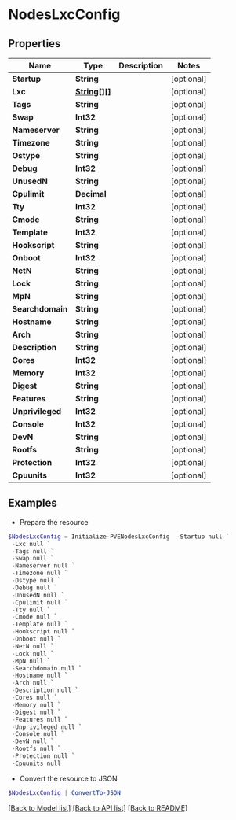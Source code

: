 # NodesLxcConfig
## Properties

Name | Type | Description | Notes
------------ | ------------- | ------------- | -------------
**Startup** | **String** |  | [optional] 
**Lxc** | [**String[][]**](Array.md) |  | [optional] 
**Tags** | **String** |  | [optional] 
**Swap** | **Int32** |  | [optional] 
**Nameserver** | **String** |  | [optional] 
**Timezone** | **String** |  | [optional] 
**Ostype** | **String** |  | [optional] 
**Debug** | **Int32** |  | [optional] 
**UnusedN** | **String** |  | [optional] 
**Cpulimit** | **Decimal** |  | [optional] 
**Tty** | **Int32** |  | [optional] 
**Cmode** | **String** |  | [optional] 
**Template** | **Int32** |  | [optional] 
**Hookscript** | **String** |  | [optional] 
**Onboot** | **Int32** |  | [optional] 
**NetN** | **String** |  | [optional] 
**Lock** | **String** |  | [optional] 
**MpN** | **String** |  | [optional] 
**Searchdomain** | **String** |  | [optional] 
**Hostname** | **String** |  | [optional] 
**Arch** | **String** |  | [optional] 
**Description** | **String** |  | [optional] 
**Cores** | **Int32** |  | [optional] 
**Memory** | **Int32** |  | [optional] 
**Digest** | **String** |  | [optional] 
**Features** | **String** |  | [optional] 
**Unprivileged** | **Int32** |  | [optional] 
**Console** | **Int32** |  | [optional] 
**DevN** | **String** |  | [optional] 
**Rootfs** | **String** |  | [optional] 
**Protection** | **Int32** |  | [optional] 
**Cpuunits** | **Int32** |  | [optional] 

## Examples

- Prepare the resource
```powershell
$NodesLxcConfig = Initialize-PVENodesLxcConfig  -Startup null `
 -Lxc null `
 -Tags null `
 -Swap null `
 -Nameserver null `
 -Timezone null `
 -Ostype null `
 -Debug null `
 -UnusedN null `
 -Cpulimit null `
 -Tty null `
 -Cmode null `
 -Template null `
 -Hookscript null `
 -Onboot null `
 -NetN null `
 -Lock null `
 -MpN null `
 -Searchdomain null `
 -Hostname null `
 -Arch null `
 -Description null `
 -Cores null `
 -Memory null `
 -Digest null `
 -Features null `
 -Unprivileged null `
 -Console null `
 -DevN null `
 -Rootfs null `
 -Protection null `
 -Cpuunits null
```

- Convert the resource to JSON
```powershell
$NodesLxcConfig | ConvertTo-JSON
```

[[Back to Model list]](../README.md#documentation-for-models) [[Back to API list]](../README.md#documentation-for-api-endpoints) [[Back to README]](../README.md)

